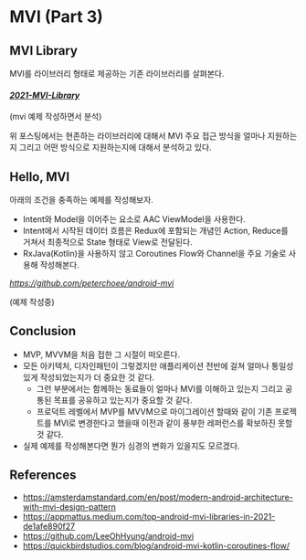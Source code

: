 # MVI (Part 3)

## MVI Library
MVI를 라이브러리 형태로 제공하는 기존 라이브러리를 살펴본다.  

#### _[2021-MVI-Library](https://appmattus.medium.com/top-android-mvi-libraries-in-2021-de1afe890f27)_

(mvi 예제 작성하면서 분석)

위 포스팅에서는 현존하는 라이브러리에 대해서 MVI 주요 접근 방식을 얼마나 지원하는지 그리고 어떤 방식으로 지원하는지에 대해서 분석하고 있다.

## Hello, MVI
아래의 조건을 충족하는 예제를 작성해보자.
- Intent와 Model을 이어주는 요소로 AAC ViewModel을 사용한다.
- Intent에서 시작된 데이터 흐름은 Redux에 포함되는 개념인 Action, Reduce를 거쳐서 최종적으로 State 형태로 View로 전달된다.
- RxJava(Kotlin)을 사용하지 않고 Coroutines Flow와 Channel을 주요 기술로 사용해 작성해본다.

_https://github.com/peterchoee/android-mvi_

(예제 작성중)

## Conclusion
- MVP, MVVM을 처음 접한 그 시절이 떠오른다.
- 모든 아키텍처, 디자인패턴이 그렇겠지만 애플리케이션 전반에 걸쳐 얼마나 통일성있게 작성되었는지가 더 중요한 것 같다.
  - 그런 부분에서는 함께하는 동료들이 얼마나 MVI를 이해하고 있는지 그리고 공통된 목표를 공유하고 있는지가 중요할 것 같다.
  - 프로덕트 레벨에서 MVP를 MVVM으로 마이그레이션 할때와 같이 기존 프로젝트를 MVI로 변경한다고 했을때 이전과 같이 풍부한 레퍼런스를 확보하진 못할 것 같다.
- 실제 예제를 작성해본다면 뭔가 심경의 변화가 있을지도 모르겠다.

## References
- https://amsterdamstandard.com/en/post/modern-android-architecture-with-mvi-design-pattern
- https://appmattus.medium.com/top-android-mvi-libraries-in-2021-de1afe890f27
- https://github.com/LeeOhHyung/android-mvi
- https://quickbirdstudios.com/blog/android-mvi-kotlin-coroutines-flow/